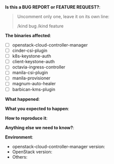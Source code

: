 <!-- This form is for bug reports and feature requests! -->

**Is this a BUG REPORT or FEATURE REQUEST?**:

> Uncomment only one, leave it on its own line: 
>
> /kind bug
> /kind feature

**The binaries affected**:

- [ ] openstack-cloud-controller-manager
- [ ] cinder-csi-plugin
- [ ] k8s-keystone-auth
- [ ] client-keystone-auth
- [ ] octavia-ingress-controller
- [ ] manila-csi-plugin
- [ ] manila-provisioner
- [ ] magnum-auto-healer
- [ ] barbican-kms-plugin

**What happened**:


**What you expected to happen**:


**How to reproduce it**:


**Anything else we need to know?**:


**Environment**:
- openstack-cloud-controller-manager version:
- OpenStack version:
- Others:
